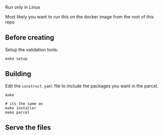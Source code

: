 Run only in Linux

Most likely you want to run this on the docker image from the root of this repo

## Before creating

Setup the validation tools:

```
make setup
```

## Building

Edit the `construct.yaml` file to include the packages you want in the parcel.

```
make

# its the same as
make installer
make parcel
```

## Serve the files
